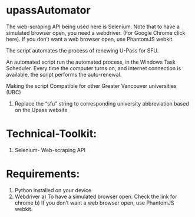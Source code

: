 # upassAutomator

The web-scraping API being used here is Selenium.  Note that to have a simulated browser open, you need a webdriver.  (For Google Chrome click here).  If you don’t want a web browser open, use PhantomJS webkit.


The script automates the process of renewing U-Pass for SFU. 

An automated script run the automated process, in the Windows Task Scheduler. Every time the computer turns on, and internet connection is available, the script performs the auto-renewal.

Making the script Compatible for other Greater Vancouver universities (UBC)
1.  Replace the “sfu” string to corresponding university abbreviation based on the Upass website

# Technical-Toolkit:
1. Selenium-  Web-scraping API  

# Requirements:
1. Python installed on your device
2. Webdriver
	a) To have a simulated browser open. Check the link for chrome
	b) If you don’t want a web browser open, use PhantomJS webkit.
